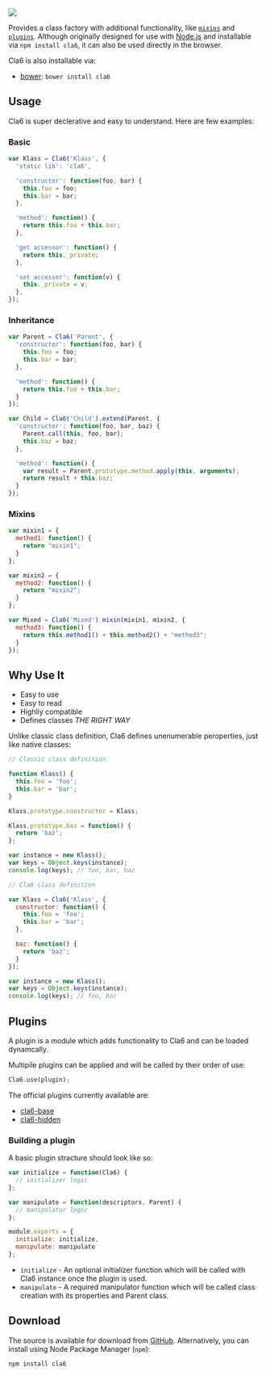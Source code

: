 <img src="https://raw.github.com/DAB0mB/cla6/v2/images/cla6.png" />

Provides a class factory with additional functionality, like [`mixins`](#mixins) and [`plugins`](#plugins). Although originally designed for use with [Node.js](http://nodejs.org) and installable via `npm install cla6`,
it can also be used directly in the browser.

Cla6 is also installable via:

- [bower](http://bower.io/): `bower install cla6`

## Usage

Cla6 is super declerative and easy to understand. Here are few examples:

### Basic
```js
var Klass = Cla6('Klass', {
  'static lib': 'cla6',

  'constructor': function(foo, bar) {
    this.foo = foo;
    this.bar = bar;
  },

  'method': function() {
    return this.foo + this.bar;
  },

  'get accessor': function() {
    return this._private;
  },

  'set accessor': function(v) {
    this._private = v;
  },
});
```

### Inheritance
```js
var Parent = Cla6('Parent', {
  'constructor': function(foo, bar) {
    this.foo = foo;
    this.bar = bar;
  },

  'method': function() {
    return this.foo + this.bar;
  }
});

var Child = Cla6('Child').extend(Parent, {
  'constructor': function(foo, bar, baz) {
    Parent.call(this, foo, bar);
    this.baz = baz;
  },

  'method': function() {
    var result = Parent.prototype.method.apply(this, arguments);
    return result + this.baz;
  }
});
```

### Mixins
```js
var mixin1 = {
  method1: function() {
    return "mixin1";
  }
};

var mixin2 = {
  method2: function() {
    return "mixin2";
  }
};

var Mixed = Cla6('Mixed').mixin(mixin1, mixin2, {
  method3: function() {
    return this.method1() + this.method2() + "method3";
  }
});
```

## Why Use It

- Easy to use
- Easy to read
- Highliy compatible
- Defines classes *THE RIGHT WAY*

Unlike classic class definition, Cla6 defines unenumerable peroperties, just like native classes:

```js
// Classic class definition

function Klass() {
  this.foo = 'foo';
  this.bar = 'bar';
}

Klass.prototype.constructor = Klass;

Klass.prototype.baz = function() {
  return 'baz';
};

var instance = new Klass();
var keys = Object.keys(instance);
console.log(keys); // foo, bar, baz

// Cla6 class definition

var Klass = Cla6('Klass', {
  constructor: function() {
    this.foo = 'foo';
    this.bar = 'bar';
  },

  baz: function() {
    return 'baz';
  }
});

var instance = new Klass();
var keys = Object.keys(instance);
console.log(keys); // foo, bar
```

## Plugins

A plugin is a module which adds functionality to Cla6 and can be loaded dynamcally.

Multipile plugins can be applied and will be called by their order of use:

```js
Cla6.use(plugin);
```

The official plugins currently available are:

- [cla6-base](https://github.com/DAB0mB/cla6-base)
- [cla6-hidden](https://github.com/DAB0mB/cla6-hidden)

### Building a plugin

A basic plugin stracture should look like so:

```js
var initialize = function(Cla6) {
  // initializer logic
};

var manipulate = function(descriptors, Parent) {
  // manipulator logic
};

module.exports = {
  initialize: initialize,
  manipulate: manipulate
};
```

- `initialize` - An optional initializer function which will be called with Cla6 instance once the plugin is used.
- `manipulate` - A required manipulator function which will be called class creation with its properties and Parent class.

## Download

The source is available for download from
[GitHub](http://github.com/DAB0mB/cla6).
Alternatively, you can install using Node Package Manager (`npm`):

    npm install cla6